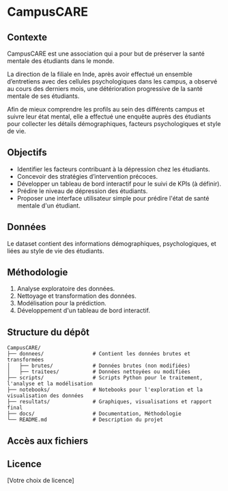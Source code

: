 # CampusCARE

## Contexte
CampusCARE est une association qui a pour but de préserver la santé mentale des étudiants dans le monde.

La direction de la filiale en Inde, après avoir effectué un ensemble d’entretiens avec des cellules psychologiques dans les campus, a observé au cours des derniers mois, une détérioration progressive de la santé mentale de ses étudiants.

Afin de mieux comprendre les profils au sein des différents campus et suivre leur état mental, elle a effectué une enquête auprès des étudiants pour collecter les détails démographiques, facteurs psychologiques et style de vie.

## Objectifs
- Identifier les facteurs contribuant à la dépression chez les étudiants.
- Concevoir des stratégies d’intervention précoces.
- Développer un tableau de bord interactif pour le suivi de KPIs (à définir).
- Prédire le niveau de dépression des étudiants.
- Proposer une interface utilisateur simple pour prédire l'état de santé mentale d'un étudiant.

## Données
Le dataset contient des informations démographiques, psychologiques, et liées au style de vie des étudiants.

## Méthodologie
1. Analyse exploratoire des données.
2. Nettoyage et transformation des données.
3. Modélisation pour la prédiction.
4. Développement d'un tableau de bord interactif.

## Structure du dépôt
```
CampusCARE/
├── donnees/                # Contient les données brutes et transformées
│   ├── brutes/             # Données brutes (non modifiées)
│   ├── traitees/           # Données nettoyées ou modifiées
├── scripts/                # Scripts Python pour le traitement, l'analyse et la modélisation
├── notebooks/              # Notebooks pour l'exploration et la visualisation des données
├── resultats/              # Graphiques, visualisations et rapport final
├── docs/                   # Documentation, Méthodologie
└── README.md               # Description du projet
```
## Accès aux fichiers

## Licence
[Votre choix de licence]
